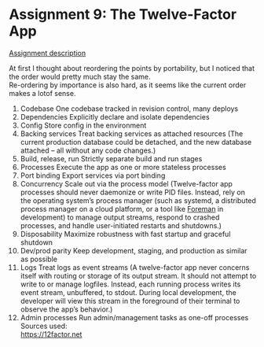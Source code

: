 # Assignment 9: The Twelve-Factor App

[Assignment description](https://datsoftlyngby.github.io/soft2020fall/resources/80748096-A9-12-Factor-App.pdf)

At first I thought about reordering the points by portability, but I noticed that the order would pretty much stay the same.  
Re-ordering by importance is also hard, as it seems like the current order makes a lotof sense.

1. Codebase
   One codebase tracked in revision control, many deploys
2. Dependencies
   Explicitly declare and isolate dependencies
3. Config
   Store config in the environment
4. Backing services
   Treat backing services as attached resources (The current production database could be detached, and the new database attached – all without any code changes.)
5. Build, release, run
   Strictly separate build and run stages
6. Processes
   Execute the app as one or more stateless processes
7. Port binding
   Export services via port binding
8. Concurrency
   Scale out via the process model
   (Twelve-factor app processes should never daemonize or write PID files. Instead, rely on the operating system’s process manager (such as systemd, a distributed process manager on a cloud platform, or a tool like [Foreman](http://blog.daviddollar.org/2011/05/06/introducing-foreman.html) in development) to manage output streams, respond to crashed processes, and handle user-initiated restarts and shutdowns.)
9. Disposability
   Maximize robustness with fast startup and graceful shutdown
10. Dev/prod parity
    Keep development, staging, and production as similar as possible
11. Logs
    Treat logs as event streams
    (A twelve-factor app never concerns itself with routing or storage of its output stream. It should not attempt to write to or manage logfiles. Instead, each running process writes its event stream, unbuffered, to stdout. During local development, the developer will view this stream in the foreground of their terminal to observe the app’s behavior.)
12. Admin processes
    Run admin/management tasks as one-off processes  
    Sources used:  
    https://12factor.net
